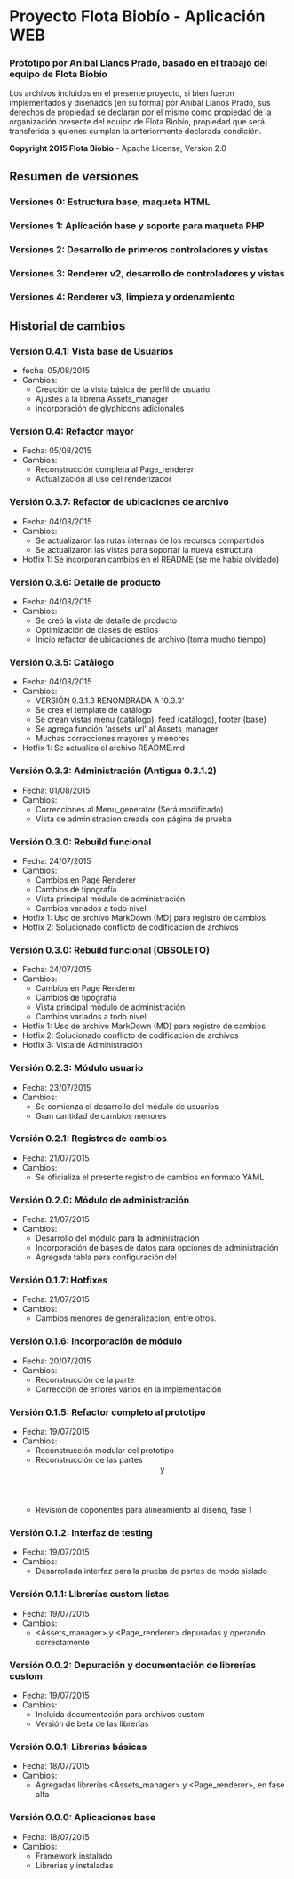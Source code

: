 # Proyecto Flota Biobío - Aplicación WEB

### Prototipo por Aníbal Llanos Prado, basado en el trabajo del equipo de Flota Biobío

Los archivos incluidos en el presente proyecto, si bien fueron implementados
y diseñados (en su forma) por Aníbal Llanos Prado, sus derechos de propiedad
se declaran por el mismo como propiedad de la organización presente del
equipo de Flota Biobío, propiedad que será transferida a quienes cumplan la
anteriormente declarada condición.

**Copyright 2015 Flota Biobio** - 
Apache License, Version 2.0

## Resumen de versiones
### Versiones 0: Estructura base, maqueta HTML
### Versiones 1: Aplicación base y soporte para maqueta PHP
### Versiones 2: Desarrollo de primeros controladores y vistas
### Versiones 3: Renderer v2, desarrollo de controladores y vistas
### Versiones 4: Renderer v3, limpieza y ordenamiento

## Historial de cambios

### Versión 0.4.1: Vista base de Usuarios
* fecha: 05/08/2015
* Cambios:
  - Creación de la vista básica del perfil de usuario
  - Ajustes a la librería Assets_manager
  - incorporación de glyphicons adicionales

### Versión 0.4: Refactor mayor
* Fecha: 05/08/2015
* Cambios:
  - Reconstrucción completa al Page_renderer
  - Actualización al uso del renderizador

### Versión 0.3.7: Refactor de ubicaciones de archivo
* Fecha: 04/08/2015
* Cambios:
  - Se actualizaron las rutas internas de los recursos compartidos
  - Se actualizaron las vistas para soportar la nueva estructura
* Hotfix 1: Se incorporan cambios en el README (se me había olvidado)

### Versión 0.3.6: Detalle de producto
* Fecha: 04/08/2015
* Cambios:
  - Se creó la vista de detalle de producto
  - Optimización de clases de estilos
  - Inicio refactor de ubicaciones de archivo (toma mucho tiempo)

### Versión 0.3.5: Catálogo
* Fecha: 04/08/2015
* Cambios:
  - VERSIÓN 0.3.1.3 RENOMBRADA A '0.3.3'
  - Se crea el template de catálogo
  - Se crean vistas menu (catálogo), feed (catálogo), footer (base)
  - Se agrega función 'assets_url' al Assets_manager
  - Muchas correcciones mayores y menores
* Hotfix 1: Se actualiza el archivo README.md
  
### Versión 0.3.3: Administración (Antigua 0.3.1.2)
* Fecha: 01/08/2015
* Cambios:
  - Correcciones al Menu_generator (Será modificado)
  - Vista de administración creada con página de prueba

### Versión 0.3.0: Rebuild funcional
* Fecha: 24/07/2015
* Cambios:
  - Cambios en Page Renderer
  - Cambios de tipografía
  - Vista principal módulo de administración
  - Cambios variados a todo nivel
* Hotfix 1: Uso de archivo MarkDown (MD) para registro de cambios
* Hotfix 2: Solucionado conflicto de codificación de archivos

### Versión 0.3.0: Rebuild funcional (OBSOLETO)
* Fecha: 24/07/2015
* Cambios:
  - Cambios en Page Renderer
  - Cambios de tipografía
  - Vista principal módulo de administración
  - Cambios variados a todo nivel
* Hotfix 1: Uso de archivo MarkDown (MD) para registro de cambios
* Hotfix 2: Solucionado conflicto de codificación de archivos
* Hotfix 3: Vista de Administración

### Versión 0.2.3: Módulo usuario
* Fecha: 23/07/2015
* Cambios:
  - Se comienza el desarrollo del módulo de usuarios
  - Gran cantidad de cambios menores

### Versión 0.2.1: Registros de cambios
* Fecha: 21/07/2015
* Cambios:
  - Se oficializa el presente registro de cambios en formato YAML

### Versión 0.2.0: Módulo de administración
* Fecha: 21/07/2015
* Cambios:
  - Desarrollo del módulo para la administración
  - Incorporación de bases de datos para opciones de administración
  - Agregada tabla para configuración del <slider>

### Versión 0.1.7: Hotfixes
* Fecha: 21/07/2015
* Cambios:
  - Cambios menores de generalización, entre otros.

### Versión 0.1.6: Incorporación de módulo <boxes>
* Fecha: 20/07/2015
* Cambios:
  - Reconstrucción de la parte <boxes>
  - Corrección de errores varios en la implementación

### Versión 0.1.5: Refactor completo al prototipo
* Fecha: 19/07/2015
* Cambios:
  - Reconstrucción modular del prototipo
  - Reconstrucción de las partes <header> y <slider>
  - Revisión de coponentes para alineamiento al diseño, fase 1

### Versión 0.1.2: Interfaz de testing
* Fecha: 19/07/2015
* Cambios:
  - Desarrollada interfaz para la prueba de partes de modo aislado

### Versión 0.1.1: Librerías custom listas
* Fecha: 19/07/2015
* Cambios:
  - <Assets_manager> y <Page_renderer> depuradas y operando correctamente

### Versión 0.0.2: Depuración y documentación de librerías custom
* Fecha: 19/07/2015
* Cambios:
  - Incluida documentación <PhpDoc> para archivos custom
  - Versión de beta de las librerías

### Versión 0.0.1: Librerías básicas
* Fecha: 18/07/2015
* Cambios:
  - Agregadas librerías <Assets_manager> y <Page_renderer>, en fase alfa

### Versión 0.0.0: Aplicaciones base
* Fecha: 18/07/2015
* Cambios:
  - Framework <CodeIgniter> instalado
  - Librerias <IonAuth> y <BootStrap> instaladas